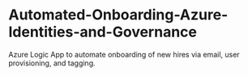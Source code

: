 # Automated-Onboarding-Azure-Identities-and-Governance
Azure Logic App to automate onboarding of new hires via email, user provisioning, and tagging.

